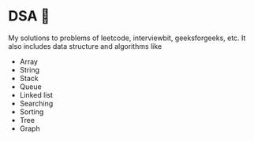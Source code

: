 # DSA 🚀
My solutions to problems of leetcode, interviewbit, geeksforgeeks, etc.
It also includes data structure and algorithms like

* Array
* String
* Stack
* Queue
* Linked list
* Searching
* Sorting
* Tree
* Graph
